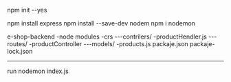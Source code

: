 npm init --yes

npm install express
npm install --save-dev nodem
npm i nodemon

e-shop-backend
-node modules
-crs
---contrilers/
-productHendler.js
---routes/
-productController
---models/
-products.js
packaje.json
packaje-lock.json

---

run
nodemon index.js
